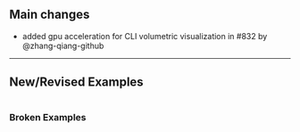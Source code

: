 ## Main changes

- added gpu acceleration for CLI volumetric visualization in #832 by @zhang-qiang-github



-------------------------
## New/Revised Examples
```
```

### Broken Examples

